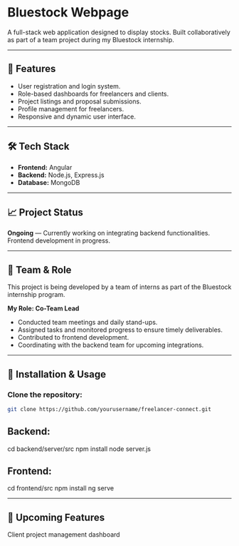 # Bluestock Webpage

A full-stack web application designed to display stocks. Built collaboratively as part of a team project during my Bluestock internship.

---

## 📌 Features

- User registration and login system.
- Role-based dashboards for freelancers and clients.
- Project listings and proposal submissions.
- Profile management for freelancers.
- Responsive and dynamic user interface.

---

## 🛠️ Tech Stack

- **Frontend:** Angular
- **Backend:** Node.js, Express.js
- **Database:** MongoDB

---

## 📈 Project Status

**Ongoing** — Currently working on integrating backend functionalities. Frontend development in progress.

---

## 👥 Team & Role

This project is being developed by a team of interns as part of the Bluestock internship program.

**My Role: Co-Team Lead**
- Conducted team meetings and daily stand-ups.
- Assigned tasks and monitored progress to ensure timely deliverables.
- Contributed to frontend development.
- Coordinating with the backend team for upcoming integrations.

---

## 📂 Installation & Usage

### Clone the repository:
```bash
git clone https://github.com/yourusername/freelancer-connect.git
```
## Backend:
cd backend/server/src
npm install
node server.js

## Frontend:
cd frontend/src
npm install
ng serve

---

## 📌 Upcoming Features
Client project management dashboard
